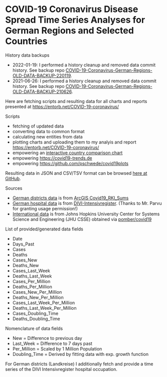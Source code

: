 # COVID-19 Coronavirus Disease Spread Time Series Analyses for German Regions and Selected Countries

History data backups
* 2022-01-19: I performed a history cleanup and removed data commit history. See backup repo [COVID-19-Coronavirus-German-Regions-OLD-DATA-BACKUP-220119](https://github.com/entorb/COVID-19-Coronavirus-German-Regions-OLD-DATA-BACKUP-220119).
* 2021-06-26: I performed a history cleanup and removed data commit history. See backup repo [COVID-19-Coronavirus-German-Regions-OLD-DATA-BACKUP-210626](https://github.com/entorb/COVID-19-Coronavirus-German-Regions-OLD-DATA-BACKUP-210626).


Here are fetching scripts and resulting data for all charts and reports presented at https://entorb.net/COVID-19-coronavirus/

Scripts
* fetching of updated data
* converting data to common format
* calculating new entities from data
* plotting charts and uploading them to my analyis and report https://entorb.net/COVID-19-coronavirus/
* empowering an [interactive country comparison chart](https://entorb.net/COVID-19-coronavirus/#CountriesCustomChart)
* empowering https://covid19-trends.de
* empowering https://github.com/pschwede/covid19plots

Resulting data in JSON and CSV/TSV format can be browsed [here at GitHub](https://github.com/entorb/COVID-19-Coronavirus-German-Regions/tree/master/data).

Sources
* [German districts data](https://github.com/entorb/COVID-19-Coronavirus-German-Regions/tree/master/data/de-districts) is from [ArcGIS Covid19_RKI_Sums](https://services7.arcgis.com/mOBPykOjAyBO2ZKk/ArcGIS/rest/services/Covid19_RKI_Sums/FeatureServer/0/)
* [German hospital data](https://github.com/entorb/COVID-19-Coronavirus-German-Regions/tree/master/data/de-divi) is from [DIVI-Intensivregister](https://www.divi.de/register/tagesreport). (Thanks to Mr. Parvu for granting usage permission!)
* [International data](https://github.com/entorb/COVID-19-Coronavirus-German-Regions/tree/master/data/int) is from Johns Hopkins University Center for Systems Science and Engineering (JHU CSSE)  obtained via [pomber/covid19](https://github.com/pomber/covid19)

List of provided/generated data fields
* Date
* Days_Past
* Cases
* Deaths
* Cases_New
* Deaths_New
* Cases_Last_Week
* Deaths_Last_Week
* Cases_Per_Million
* Deaths_Per_Million
* Cases_New_Per_Million
* Deaths_New_Per_Million
* Cases_Last_Week_Per_Million
* Deaths_Last_Week_Per_Million
* Cases_Doubling_Time
* Deaths_Doubling_Time

Nomenclature of data fields
* New = Difference to previous day
* Last_Week = Difference to 7 days past
* Per_Million = Scaled by 1 Million Population
* Doubling_Time = Derived by fitting data with exp. growth function

For German districts (Landkreise) I additionally fetch and provide a time series of the DIVI Intensivregister hospital occupation.
